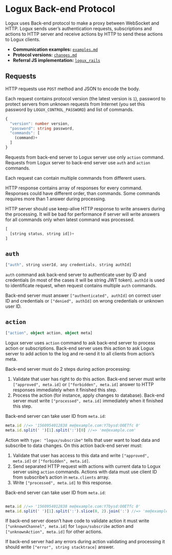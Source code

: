 # Logux Back-end Protocol

Logux uses Back-end protocol to make a proxy between WebSocket and HTTP.
Logux sends user’s authentication requests, subscriptions and actions
to HTTP server and receive actions by HTTP to send these actions
to Logux clients.

* **Communication examples:** [`examples.md`](./examples.md)
* **Protocol versions:** [`changes.md`](./changes.md)
* **Referral JS implementation:**
  [`logux_rails`](https://github.com/logux/logux_rails)


## Requests

HTTP requests use `POST` method and JSON to encode the body.

Each request contains protocol version (the latest version is `1`),
password to protect servers from unknown requests from Internet (you set this password by `LOGUX_CONTROL_PASSWORD`) and list of commands.

```ts
{
  "version": number version,
  "password": string password,
  "commands": [
    (command)+
  ]
}
```

Requests from back-end server to Logux server use only `action` command.
Requests from Logux server to back-end server use `auth` and `action` commands.

Each request can contain multiple commands from different users.

HTTP response contains array of responses for every command.
Responses could have different order, than commands. Some commands
requires more than 1 answer during processing.

HTTP server should use keep-alive HTTP response to write answers during
the processing. It will be bad for performance if server will write
answers for all commands only when latest command was processed.

```ts
[
  [string status, string id])+
]
```


## `auth`

```ts
["auth", string userId, any credentials, string authId]
```

`auth` command ask back-end server to authenticate user by ID and credentials
(in most of the cases it will be string JWT token). `authId` is used
to identificate request, when request contains multiple `auth` commands.

Back-end server must answer `["authenticated", authId]` on correct user ID
and credentials or `["denied", authId]` on wrong credentials or unknown user ID.


## `action`

```ts
["action", object action, object meta]
```

Logux server uses `action` command to ask back-end server to process action
or subscriptions. Back-end server uses this action to ask Logux server
to add action to the log and re-send it to all clients from action’s meta.

Back-end server must do 2 steps during action processing:

1. Validate that user has right to do this action. Back-end server must write
   `["approved", meta.id]` or `["forbidden", meta.id]` answer to HTTP responses immediately when it finished this step.
2. Process the action (for instance, apply changes to database).
   Back-end server must write `["processed", meta.id]` immediately when
   it finished this step.

Back-end server can take user ID from `meta.id`:

```js
meta.id //=> '1560954012838 me@example.com:Y7bysd:O0ETfc 0'
meta.id.split(' ')[1].split(':')[0] //=> 'me@example.com'
```

Action with `type: "logux/subscribe"` tells that user want to load data
and subscribe to data changes. On this action back-end server must:

1. Validate that user has access to this data and write
   `["approved", meta.id]` or `["forbidden", meta.id]`.
2. Send separated HTTP request with actions with current data
   to Logux server using `action` commands. Actions with data must use
   client ID from subscribe’s action in `meta.clients` array.
3. Write `["processed", meta.id]` to this response.

Back-end server can take user ID from `meta.id`:

```js

meta.id //=> '1560954012838 me@example.com:Y7bysd:O0ETfc 0'
meta.id.split(' ')[1].split(':').slice(0, 2).join(':') //=> 'me@example.com:Y7bysd'
```

If back-end server doesn’t have code to validate action it must write
`["unknownChannel", meta.id]` for `logux/subscribe` action
and `["unknownAction", meta.id]` for other actions.

If back-end server had any errors during action validating and processing
it should write `["error", string stacktrace]` answer.
